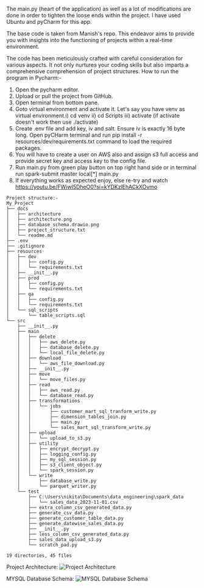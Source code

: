 The main.py (heart of the application) as well as a lot of modifications are done in order to tighten the loose ends within the project.
I have used Ubuntu and pyCharm for this app. 

The base code is taken from Manish's repo.
This endeavor aims to provide you with insights into the functioning of projects within a real-time environment.

The code has been meticulously crafted with careful consideration for various aspects. It not only nurtures your coding skills but also imparts a comprehensive comprehension of project structures.
How to run the program in Pycharm:-
1. Open the pycharm editor.
2. Upload or pull the project from GitHub.
3. Open terminal from bottom pane.
4. Goto virtual environment and activate it. Let's say you have venv as virtual environment.i) cd venv ii) cd Scripts iii) activate (if activate doesn't work then use ./activate)
5. Create .env file and add key, iv and salt. Ensure iv is exactly 16 byte long. Open pyCHarm terminal and run pip install -r resources/dev/requirements.txt command to load the required packages.
6. You will have to create a user on AWS also and assign s3 full access and provide secret key and access key to the config file.
7. Run main.py from green play button on top right hand side or in terminal run spark-submit master local[*] main.py
8. If everything works as expected enjoy, else re-try and watch https://youtu.be/FWiwI5DheO0?si=kYDKzlEhACkXOvmo

```plaintext
Project structure:-
My_Project
├── docs
│   ├── architecture
│   ├── architecture.png
│   ├── database_schema.drawio.png
│   ├── project_structure.txt
│   └── readme.md
├── .env
├── .gitignore
├── resources
│   ├── dev
│   │   ├── config.py
│   │   └── requirements.txt
│   ├── __init__.py
│   ├── prod
│   │   ├── config.py
│   │   └── requirements.txt
│   ├── qa
│   │   ├── config.py
│   │   └── requirements.txt
│   └── sql_scripts
│       └── table_scripts.sql
└── src
    ├── __init__.py
    ├── main
    │   ├── delete
    │   │   ├── aws_delete.py
    │   │   ├── database_delete.py
    │   │   └── local_file_delete.py
    │   ├── download
    │   │   └── aws_file_download.py
    │   ├── __init__.py
    │   ├── move
    │   │   └── move_files.py
    │   ├── read
    │   │   ├── aws_read.py
    │   │   └── database_read.py
    │   ├── transformations
    │   │   └── jobs
    │   │       ├── customer_mart_sql_tranform_write.py
    │   │       ├── dimension_tables_join.py
    │   │       ├── main.py
    │   │       └── sales_mart_sql_transform_write.py
    │   ├── upload
    │   │   └── upload_to_s3.py
    │   ├── utility
    │   │   ├── encrypt_decrypt.py
    │   │   ├── logging_config.py
    │   │   ├── my_sql_session.py
    │   │   ├── s3_client_object.py
    │   │   └── spark_session.py
    │   └── write
    │       ├── database_write.py
    │       └── parquet_writer.py
    └── test
        ├── C:\Users\nikita\Documents\data_engineering\spark_data
        │   └── sales_data_2023-11-01.csv
        ├── extra_column_csv_generated_data.py
        ├── generate_csv_data.py
        ├── generate_customer_table_data.py
        ├── generate_datewise_sales_data.py
        ├── __init__.py
        ├── less_column_csv_generated_data.py
        ├── sales_data_upload_s3.py
        └── scratch_pad.py

19 directories, 45 files
```

Project Architecture:
![Project Architecture](architecture.png)

MYSQL Database Schema:
![MYSQL Database Schema](database_schema.drawio.png)

